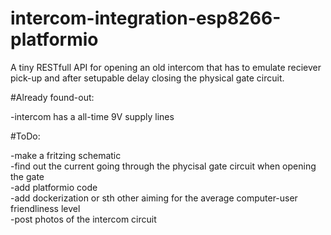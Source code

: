 # intercom-integration-esp8266-platformio
A tiny RESTfull API for opening an old intercom that has to emulate reciever pick-up and after setupable delay closing the physical gate circuit.


#Already found-out:

-intercom has a all-time 9V supply lines  

#ToDo:

-make a fritzing schematic  
-find out the current going through the phycisal gate circuit when opening the gate  
-add platformio code  
-add dockerization or sth other aiming for the average computer-user friendliness level  
-post photos of the intercom circuit  
